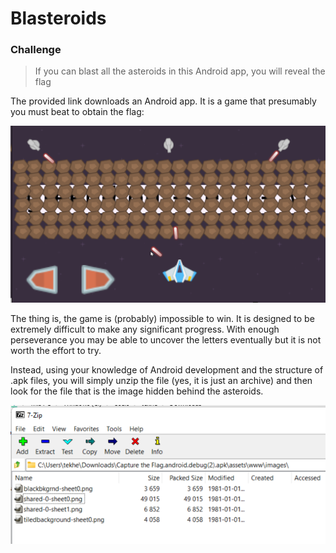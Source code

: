 # Blasteroids

### Challenge
> If you can blast all the asteroids in this Android app, you will reveal the flag

The provided link downloads an Android app. It is a game that presumably you must beat to obtain the flag:

![](image/blasteroids.png)

The thing is, the game is (probably) impossible to win. It is designed to be extremely difficult to make any significant progress. With enough perseverance you may be able to uncover the letters eventually but it is not worth the effort to try.

Instead, using your knowledge of Android development and the structure of .apk files, you will simply unzip the file (yes, it is just an archive) and then look for the file that is the image hidden behind the asteroids.

![](image/blasteroids2.png)

